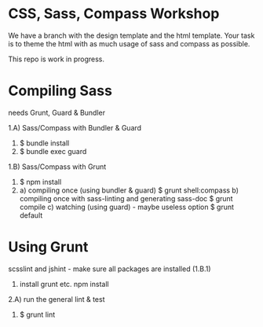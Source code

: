 # CSS, Sass, Compass Workshop
We have a branch with the design template and the html template.
Your task is to theme the html with as much usage of sass and compass as possible.

This repo is work in progress.

# Compiling Sass
needs Grunt, Guard & Bundler

1.A) Sass/Compass with Bundler & Guard
  1. $ bundle install
  2. $ bundle exec guard

1.B) Sass/Compass with Grunt
  1. $ npm install
  2.
     a) compiling once (using bundler & guard)
        $ grunt shell:compass
     b) compiling once with sass-linting and generating sass-doc
        $ grunt compile
     c) watching (using guard) - maybe useless option
        $ grunt default



# Using Grunt
scsslint and jshint - make sure all packages are installed (1.B.1)

1. install grunt etc.
  npm install

2.A) run the general lint & test
  1. $ grunt lint
